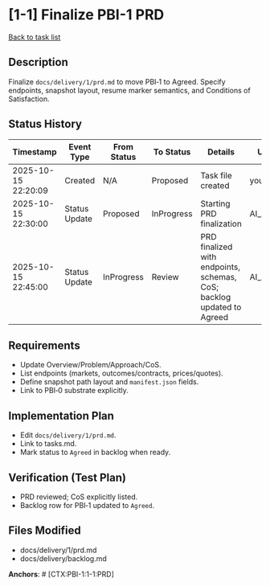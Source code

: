 # [1-1] Finalize PBI-1 PRD
[Back to task list](../tasks.md)

## Description
Finalize `docs/delivery/1/prd.md` to move PBI‑1 to Agreed. Specify endpoints, snapshot layout, resume marker semantics, and Conditions of Satisfaction.

## Status History
| Timestamp | Event Type | From Status | To Status | Details | User |
|-----------|------------|-------------|-----------|---------|------|
| 2025-10-15 22:20:09 | Created | N/A | Proposed | Task file created | you |
| 2025-10-15 22:30:00 | Status Update | Proposed | InProgress | Starting PRD finalization | AI_Agent |
| 2025-10-15 22:45:00 | Status Update | InProgress | Review | PRD finalized with endpoints, schemas, CoS; backlog updated to Agreed | AI_Agent |

## Requirements
- Update Overview/Problem/Approach/CoS.
- List endpoints (markets, outcomes/contracts, prices/quotes).
- Define snapshot path layout and `manifest.json` fields.
- Link to PBI‑0 substrate explicitly.

## Implementation Plan
- Edit `docs/delivery/1/prd.md`.
- Link to tasks.md.
- Mark status to `Agreed` in backlog when ready.

## Verification (Test Plan)
- PRD reviewed; CoS explicitly listed.
- Backlog row for PBI‑1 updated to `Agreed`.

## Files Modified
- docs/delivery/1/prd.md
- docs/delivery/backlog.md

**Anchors**: # [CTX:PBI-1:1-1:PRD]

